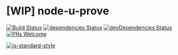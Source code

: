 # [WIP] node-u-prove

[![Build Status](https://travis-ci.org/piu130/node-u-prove.svg?branch=master)](https://travis-ci.org/piu130/node-u-prove)
[![dependencies Status](https://david-dm.org/piu130/node-u-prove/status.svg)](https://david-dm.org/piu130/node-u-prove)
[![devDependencies Status](https://david-dm.org/piu130/node-u-prove/dev-status.svg)](https://david-dm.org/piu130/node-u-prove?type=dev)
[![PRs Welcome](https://img.shields.io/badge/PRs-welcome-brightgreen.svg)](#contributing)

[![js-standard-style](https://cdn.rawgit.com/feross/standard/master/badge.svg)](https://github.com/feross/standard)
